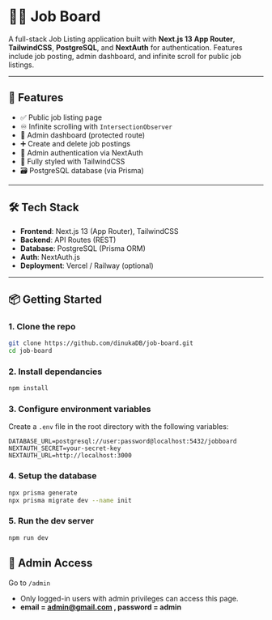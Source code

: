 # 🧑‍💼 Job Board

A full-stack Job Listing application built with **Next.js 13 App Router**, **TailwindCSS**, **PostgreSQL**, and **NextAuth** for authentication. Features include job posting, admin dashboard, and infinite scroll for public job listings.

---

## 🚀 Features

- ✅ Public job listing page
- ♾️ Infinite scrolling with `IntersectionObserver`
- 🔐 Admin dashboard (protected route)
- ➕ Create and delete job postings
- 🔑 Admin authentication via NextAuth
- 💅 Fully styled with TailwindCSS
- 🗃️ PostgreSQL database (via Prisma)

---

## 🛠️ Tech Stack

- **Frontend**: Next.js 13 (App Router), TailwindCSS
- **Backend**: API Routes (REST)
- **Database**: PostgreSQL (Prisma ORM)
- **Auth**: NextAuth.js
- **Deployment**: Vercel / Railway (optional)

---

## 📦 Getting Started

### 1. Clone the repo

```bash
git clone https://github.com/dinukaDB/job-board.git
cd job-board
```
### 2. Install dependancies

```bash
npm install
```
### 3. Configure environment variables
Create a `.env` file in the root directory with the following variables:

```
DATABASE_URL=postgresql://user:password@localhost:5432/jobboard
NEXTAUTH_SECRET=your-secret-key
NEXTAUTH_URL=http://localhost:3000
```
### 4. Setup the database

```bash
npx prisma generate
npx prisma migrate dev --name init
```

### 5. Run the dev server
```bash
npm run dev
```
## 🔐 Admin Access
Go to
`/admin`
- Only logged-in users with admin privileges can access this page.
- **email = admin@gmail.com , password = admin**